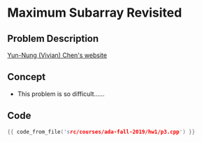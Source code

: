 # Maximum Subarray Revisited

## Problem Description

[Yun-Nung (Vivian) Chen's website](https://www.csie.ntu.edu.tw/~yvchen/f108-ada/doc/ada19-hw1.pdf)

## Concept

+ This problem is so difficult......

## Code

```cpp
{{ code_from_file('src/courses/ada-fall-2019/hw1/p3.cpp') }}
```